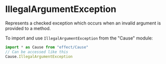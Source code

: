 # IllegalArgumentException

Represents a checked exception which occurs when an invalid argument is
provided to a method.

To import and use `IllegalArgumentException` from the "Cause" module:

```ts
import * as Cause from "effect/Cause"
// Can be accessed like this
Cause.IllegalArgumentException
```
